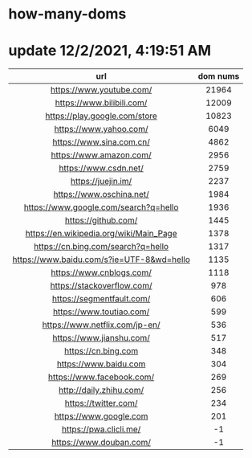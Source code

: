 # how-many-doms

# update 12/2/2021, 4:19:51 AM

url | dom nums
:-: | :-:
https://www.youtube.com/ | 21964
https://www.bilibili.com/ | 12009
https://play.google.com/store | 10823
https://www.yahoo.com/ | 6049
https://www.sina.com.cn/ | 4862
https://www.amazon.com/ | 2956
https://www.csdn.net/ | 2759
https://juejin.im/ | 2237
https://www.oschina.net/ | 1984
https://www.google.com/search?q=hello | 1936
https://github.com/ | 1445
https://en.wikipedia.org/wiki/Main_Page | 1378
https://cn.bing.com/search?q=hello | 1317
https://www.baidu.com/s?ie=UTF-8&wd=hello | 1135
https://www.cnblogs.com/ | 1118
https://stackoverflow.com/ | 978
https://segmentfault.com/ | 606
https://www.toutiao.com/ | 599
https://www.netflix.com/jp-en/ | 536
https://www.jianshu.com/ | 517
https://cn.bing.com | 348
https://www.baidu.com | 304
https://www.facebook.com/ | 269
http://daily.zhihu.com/ | 256
https://twitter.com/ | 234
https://www.google.com | 201
https://pwa.clicli.me/ | -1
https://www.douban.com/ | -1

